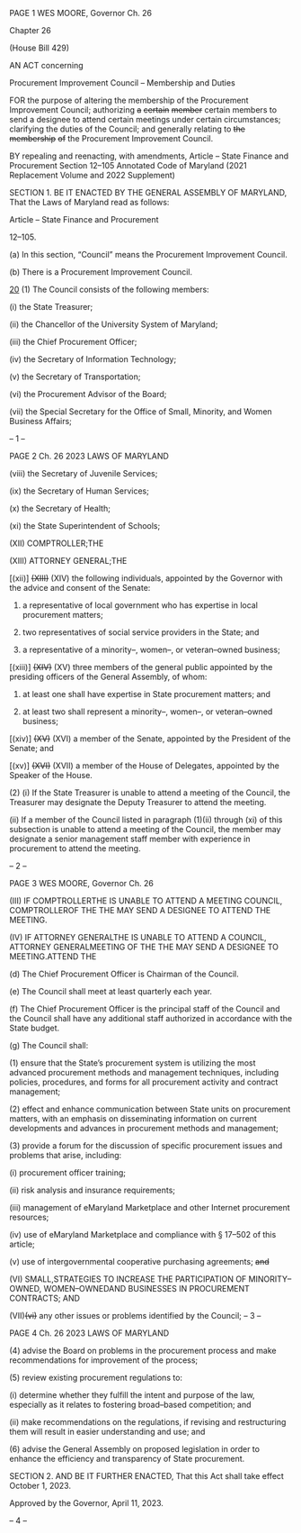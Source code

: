 PAGE 1
WES MOORE, Governor Ch. 26

Chapter 26

(House Bill 429)

AN ACT concerning

Procurement Improvement Council – Membership and Duties

FOR the purpose of altering the membership of the Procurement Improvement Council;
authorizing ~~a~~ ~~certain~~ ~~member~~ certain members to send a designee to attend certain
meetings under certain circumstances; clarifying the duties of the Council; and
generally relating to ~~the~~ ~~membership~~ ~~of~~ the Procurement Improvement Council.

BY repealing and reenacting, with amendments,
Article – State Finance and Procurement
Section 12–105
Annotated Code of Maryland
(2021 Replacement Volume and 2022 Supplement)

SECTION 1. BE IT ENACTED BY THE GENERAL ASSEMBLY OF MARYLAND,
That the Laws of Maryland read as follows:

Article – State Finance and Procurement

12–105.

(a) In this section, “Council” means the Procurement Improvement Council.

(b) There is a Procurement Improvement Council.

[20](c) (1) The Council consists of the following members:

(i) the State Treasurer;

(ii) the Chancellor of the University System of Maryland;

(iii) the Chief Procurement Officer;

(iv) the Secretary of Information Technology;

(v) the Secretary of Transportation;

(vi) the Procurement Advisor of the Board;

(vii) the Special Secretary for the Office of Small, Minority, and
Women Business Affairs;

– 1 –

PAGE 2
Ch. 26 2023 LAWS OF MARYLAND

(viii) the Secretary of Juvenile Services;

(ix) the Secretary of Human Services;

(x) the Secretary of Health;

(xi) the State Superintendent of Schools;

(XII) COMPTROLLER;THE

(XIII) ATTORNEY GENERAL;THE

[(xii)] ~~(XIII)~~ (XIV) the following individuals, appointed by the
Governor with the advice and consent of the Senate:

1. a representative of local government who has expertise in
local procurement matters;

2. two representatives of social service providers in the State;
and

3. a representative of a minority–, women–, or
veteran–owned business;

[(xiii)] ~~(XIV)~~ (XV) three members of the general public appointed by
the presiding officers of the General Assembly, of whom:

1. at least one shall have expertise in State procurement
matters; and

2. at least two shall represent a minority–, women–, or
veteran–owned business;

[(xiv)] ~~(XV)~~ (XVI) a member of the Senate, appointed by the President
of the Senate; and

[(xv)] ~~(XVI)~~ (XVII) a member of the House of Delegates, appointed by
the Speaker of the House.

(2) (i) If the State Treasurer is unable to attend a meeting of the
Council, the Treasurer may designate the Deputy Treasurer to attend the meeting.

(ii) If a member of the Council listed in paragraph (1)(ii) through (xi)
of this subsection is unable to attend a meeting of the Council, the member may designate
a senior management staff member with experience in procurement to attend the meeting.

– 2 –

PAGE 3
WES MOORE, Governor Ch. 26

(III) IF COMPTROLLERTHE IS UNABLE TO ATTEND A MEETING
COUNCIL, COMPTROLLEROF THE THE MAY SEND A DESIGNEE TO ATTEND THE
MEETING.

(IV) IF ATTORNEY GENERALTHE IS UNABLE TO ATTEND A
COUNCIL, ATTORNEY GENERALMEETING OF THE THE MAY SEND A DESIGNEE TO
MEETING.ATTEND THE

(d) The Chief Procurement Officer is Chairman of the Council.

(e) The Council shall meet at least quarterly each year.

(f) The Chief Procurement Officer is the principal staff of the Council and the
Council shall have any additional staff authorized in accordance with the State budget.

(g) The Council shall:

(1) ensure that the State’s procurement system is utilizing the most
advanced procurement methods and management techniques, including policies,
procedures, and forms for all procurement activity and contract management;

(2) effect and enhance communication between State units on procurement
matters, with an emphasis on disseminating information on current developments and
advances in procurement methods and management;

(3) provide a forum for the discussion of specific procurement issues and
problems that arise, including:

(i) procurement officer training;

(ii) risk analysis and insurance requirements;

(iii) management of eMaryland Marketplace and other Internet
procurement resources;

(iv) use of eMaryland Marketplace and compliance with § 17–502 of
this article;

(v) use of intergovernmental cooperative purchasing agreements;
~~and~~

(VI) SMALL,STRATEGIES TO INCREASE THE PARTICIPATION OF
MINORITY–OWNED, WOMEN–OWNEDAND BUSINESSES IN PROCUREMENT
CONTRACTS; AND

(VII)~~(vi)~~ any other issues or problems identified by the Council;
– 3 –

PAGE 4
Ch. 26 2023 LAWS OF MARYLAND

(4) advise the Board on problems in the procurement process and make
recommendations for improvement of the process;

(5) review existing procurement regulations to:

(i) determine whether they fulfill the intent and purpose of the law,
especially as it relates to fostering broad–based competition; and

(ii) make recommendations on the regulations, if revising and
restructuring them will result in easier understanding and use; and

(6) advise the General Assembly on proposed legislation in order to
enhance the efficiency and transparency of State procurement.

SECTION 2. AND BE IT FURTHER ENACTED, That this Act shall take effect
October 1, 2023.

Approved by the Governor, April 11, 2023.

– 4 –